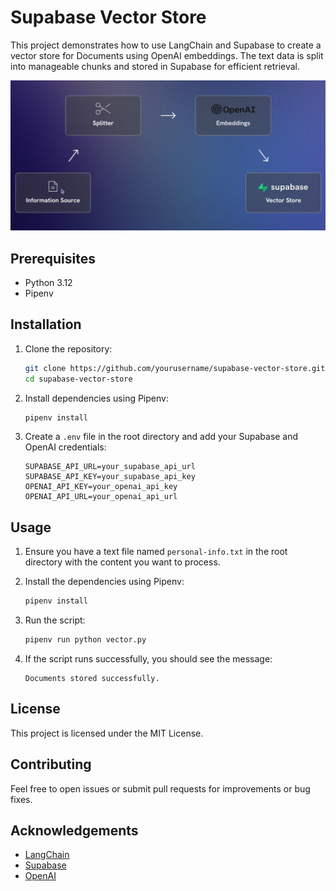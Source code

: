 # Supabase Vector Store

This project demonstrates how to use LangChain and Supabase to create a vector store for Documents using OpenAI embeddings. The text data is split into manageable chunks and stored in Supabase for efficient retrieval.

![flowchart](https://raw.githubusercontent.com/jacky-xbb/pics/main/uPic/rUPjZT.png)

## Prerequisites

- Python 3.12
- Pipenv

## Installation

1. Clone the repository:

   ```bash
   git clone https://github.com/yourusername/supabase-vector-store.git
   cd supabase-vector-store
   ```

2. Install dependencies using Pipenv:

   ```bash
   pipenv install
   ```

3. Create a `.env` file in the root directory and add your Supabase and OpenAI credentials:

   ```plaintext
   SUPABASE_API_URL=your_supabase_api_url
   SUPABASE_API_KEY=your_supabase_api_key
   OPENAI_API_KEY=your_openai_api_key
   OPENAI_API_URL=your_openai_api_url
   ```

## Usage

1. Ensure you have a text file named `personal-info.txt` in the root directory with the content you want to process.

2. Install the dependencies using Pipenv:

   ```bash
   pipenv install
   ```

3. Run the script:

   ```bash
   pipenv run python vector.py
   ```

4. If the script runs successfully, you should see the message:

   ```plaintext
   Documents stored successfully.
   ```

## License

This project is licensed under the MIT License.

## Contributing

Feel free to open issues or submit pull requests for improvements or bug fixes.

## Acknowledgements

- [LangChain](https://github.com/langchain-ai/langchain)
- [Supabase](https://supabase.io/)
- [OpenAI](https://openai.com/)
